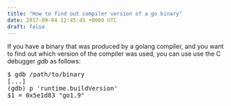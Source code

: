 ```yaml
---
title: "How to find out compiler version of a go binary"
date: 2017-09-04 12:45:45 +0000 UTC
draft: false
---
```

If you have a binary that was produced by a golang compiler, and you want to find out which version of the compiler was used, you can use use the C debugger <em>gdb</em> as follows:
<pre>$ gdb /path/to/binary
[...]
(gdb) p 'runtime.buildVersion'
$1 = 0x5e1d83 "go1.9"
</pre>